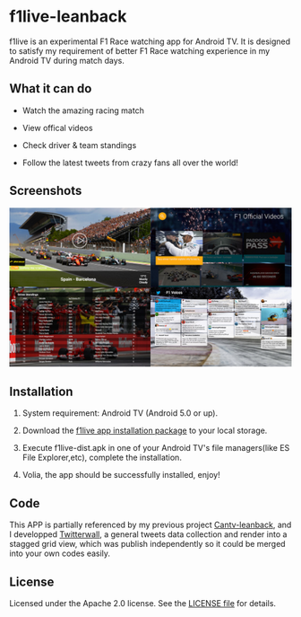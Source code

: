 # f1live-leanback

f1live is an experimental F1 Race watching app for Android TV. It is designed to satisfy my requirement of better F1 Race watching experience in my Android TV during match days. 


## What it can do

+ Watch the amazing racing match

+ View offical videos

+ Check driver & team standings

+ Follow the latest tweets from crazy fans all over the world!


## Screenshots

[![Screenshot](screenshot.jpg)](https://github.com/q1yh/f1live-leanback/raw/master/screenshot.jpg)


## Installation
1. System requirement: Android TV (Android 5.0 or up).

2. Download the [f1live app installation package](https://github.com/q1yh/f1live-leanback/raw/master/f1live-dist.apk) to your local storage.

3. Execute f1live-dist.apk in one of your Android TV's file managers(like ES File Explorer,etc), complete the installation.

4. Volia, the app should be successfully installed, enjoy! 


## Code

This APP is partially referenced by my previous project [Cantv-leanback](https://github.com/q1yh/cantv-leanback/), and I developped [Twitterwall](https://github.com/q1yh/twitterwall/), a general tweets data collection and render into a stagged grid view, which was publish independently so it could be merged into your own codes easily.


## License

Licensed under the Apache 2.0 license. See the [LICENSE file][license] for details.

[license]: LICENSE

